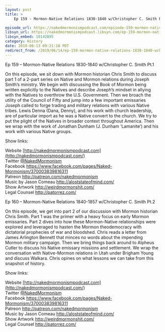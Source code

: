 ```yaml
---
layout: post
title: >
    Ep 159 - Mormon-Native Relations 1830-1840 w/Christopher C. Smith Pt.1

episode_url: https://nakedmormonismpodcast.com/episode-159-mormon-native-relations-1830-1840-wchristopher-c-smith-pt-1/
libsyn_url: https://nakedmormonismpodcast.libsyn.com/ep-159-mormon-native-relations-1830-1840-wchristopher-c-smith-pt1
libsyn_embed: 10142895
category: History
date: 2019-06-13 09:21:18 PDT
redirect_from: /2019/06/14/ep-159-mormon-native-relations-1830-1840-wchristopher-c-smith-pt1/
---
```


Ep 159 – Mormon-Native Relations 1830-1840 w/Christopher C. Smith Pt.1

On this episode, we sit down with Mormon historian Chris Smith to
discuss part 1 of a 2-part series on Native and Mormon relations during
Joseph Smith’s ministry. We begin with discussing the Book of Mormon
being written explicitly to the Natives and describe Joseph’s mindset in
allying with the Natives to overthrow the U.S. Government. Then we
broach the utility of the Council of Fifty and jump into a few important
emissaries Joseph called to forge trading and military relations with
various Native tribes. Lewis Denna (Dana, Denny), and his work with
church leadership, are of particular import as he was a Native convert
to the church. We try to put the plight of the Natives in broader
context throughout America. Then we wrap with the work of Jonathan
Dunham (J. Dunham ‘Lamanite’) and his work with various Native groups.

Show links:

Website [http://nakedmormonismpodcast.com](http://nakedmormonismpodcast.com/)  
Twitter [@NakedMormonism](https://twitter.com/NakedMormonism)  
Facebook <https://www.facebook.com/pages/Naked-Mormonism/370003839816311>  
Patreon <http://patreon.com/nakedmormonism>  
Music by Jason Comeau <http://aloststateofmind.com/>  
Show Artwork <http://weirdmormonshit.com/>  
Legal Counsel <http://patorrez.com/>

Ep 160 – Mormon-Native Relations 1840-1857 w/Christopher C. Smith Pt.2

On this episode, we get into part 2 of our discussion with Mormon
historian Chris Smith. Part 1 was the primer with a heavy focus on early
Mormon emissaries. Part 2 dives into how these Mormon-Native
relationships were explored and leveraged to hasten the Mormon
theodemocracy with dictatorial prophecies of war and bloodshed. Chris
reads a letter from James Arlington Bennett that minces no words about
the impending Mormon military campaign. Then we bring things back around
to Alpheus Cutler to discuss his Native emissary missions and
settlement. We wrap the conversation with Native-Mormon relations in
Utah under Brigham Young and discuss Walkara. Chris opines on what
lessons we can take from this snapshot of history.

Show links:

Website [http://nakedmormonismpodcast.com](http://nakedmormonismpodcast.com/)  
Twitter [@NakedMormonism](https://twitter.com/NakedMormonism)  
Facebook <https://www.facebook.com/pages/Naked-Mormonism/370003839816311>  
Patreon <http://patreon.com/nakedmormonism>  
Music by Jason Comeau <http://aloststateofmind.com/>  
Show Artwork <http://weirdmormonshit.com/>  
Legal Counsel <http://patorrez.com/>
